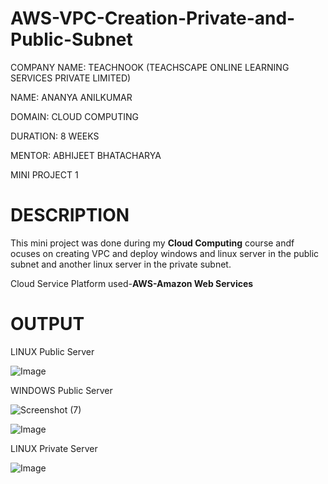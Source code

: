# AWS-VPC-Creation-Private-and-Public-Subnet

COMPANY NAME: TEACHNOOK (TEACHSCAPE ONLINE LEARNING SERVICES PRIVATE LIMITED)

NAME: ANANYA ANILKUMAR

DOMAIN: CLOUD COMPUTING

DURATION: 8 WEEKS

MENTOR: ABHIJEET BHATACHARYA

MINI PROJECT 1

# DESCRIPTION

This mini project was done during my **Cloud Computing** course andf ocuses on creating VPC and deploy windows and linux server in the public subnet and another linux server in the private subnet.

Cloud Service Platform used-**AWS-Amazon Web Services**

# OUTPUT

LINUX Public Server

![Image](https://github.com/user-attachments/assets/3ff3e684-22c3-4b23-b1c7-2cbf7d23ada0)

WINDOWS Public Server

![Screenshot (7)](https://github.com/user-attachments/assets/0d59df1e-a97f-472c-99a2-77292b5cc0f5)

![Image](https://github.com/user-attachments/assets/19d80c0c-9987-4b4d-96dd-03440cf15f6e)

LINUX Private Server

![Image](https://github.com/user-attachments/assets/05a0f0e5-9428-4735-abb2-fc84d8b4a5bf)
